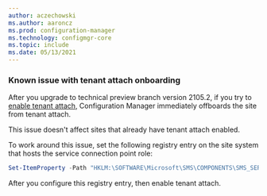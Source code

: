 ```yaml
---
author: aczechowski
ms.author: aaroncz
ms.prod: configuration-manager
ms.technology: configmgr-core
ms.topic: include
ms.date: 05/13/2021
---
```


### <a name="ki_ta"></a> Known issue with tenant attach onboarding

<!--10001852-->

After you upgrade to technical preview branch version 2105.2, if you try to [enable tenant attach](../../../../../tenant-attach/device-sync-actions.md), Configuration Manager immediately offboards the site from tenant attach.

This issue doesn't affect sites that already have tenant attach enabled.

To work around this issue, set the following registry entry on the site system that hosts the service connection point role:

```powershell
Set-ItemProperty -Path "HKLM:\SOFTWARE\Microsoft\SMS\COMPONENTS\SMS_SERVICE_CONNECTOR" -Name "HeartbeatWorker_IntervalSec" -Value 60
```

After you configure this registry entry, then enable tenant attach.
